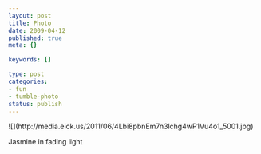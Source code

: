 ```yaml
--- 
layout: post
title: Photo
date: 2009-04-12
published: true
meta: {}

keywords: []

type: post
categories: 
- fun
- tumble-photo
status: publish
---
```

<div class="figure">            ![](http://media.eick.us/2011/06/4Lbi8pbnEm7n3lchg4wP1Vu4o1_5001.jpg)        </div>

Jasmine in fading light

